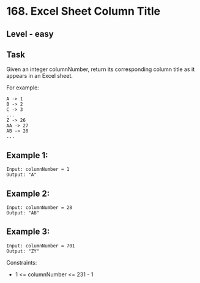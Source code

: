 # 168. Excel Sheet Column Title


## Level - easy


## Task
Given an integer columnNumber, return its corresponding column title as it appears in an Excel sheet.

For example:
````
A -> 1
B -> 2
C -> 3
...
Z -> 26
AA -> 27
AB -> 28
...
````


## Example 1:
````
Input: columnNumber = 1
Output: "A"
````

## Example 2:
````
Input: columnNumber = 28
Output: "AB"
````

## Example 3:
````
Input: columnNumber = 701
Output: "ZY"
````

Constraints:
- 1 <= columnNumber <= 231 - 1